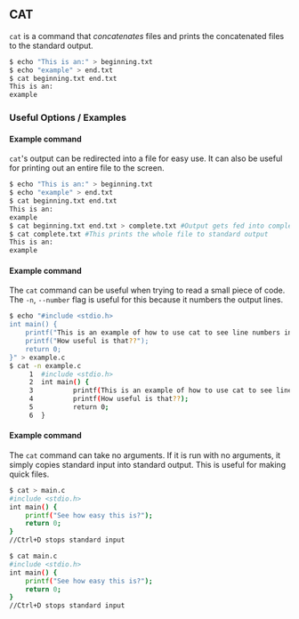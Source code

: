 ---
---

CAT
-------

`cat` is a command that _concatenates_ files and prints the concatenated files to the standard output.

~~~ bash
$ echo "This is an:" > beginning.txt
$ echo "example" > end.txt
$ cat beginning.txt end.txt
This is an:
example
~~~

<!--more-->

### Useful Options / Examples

#### Example command
`cat`'s output can be redirected into a file for easy use. It can also be useful for printing out an entire file to the screen.

~~~ bash
$ echo "This is an:" > beginning.txt
$ echo "example" > end.txt
$ cat beginning.txt end.txt
This is an:
example
$ cat beginning.txt end.txt > complete.txt #Output gets fed into complete.txt
$ cat complete.txt #This prints the whole file to standard output
This is an:
example
~~~

#### Example command

The `cat` command can be useful when trying to read a small piece of code. The `-n`, `--number` flag is useful for this because it numbers the output lines.

~~~bash
$ echo "#include <stdio.h>
int main() {
	printf("This is an example of how to use cat to see line numbers in a file");
	printf("How useful is that??");
	return 0;
}" > example.c
$ cat -n example.c
     1	#include <stdio.h>
     2	int main() {
     3	        printf(This is an example of how to use cat to see line numbers in a file);
     4	        printf(How useful is that??);
     5	        return 0;
     6	}
~~~

#### Example command

The `cat` command can take no arguments. If it is run with no arguments, it simply copies standard input into standard output. This is useful for making quick files.

~~~bash
$ cat > main.c
#include <stdio.h>
int main() {
	printf("See how easy this is?");
	return 0;
}
//Ctrl+D stops standard input

$ cat main.c
#include <stdio.h>
int main() {
	printf("See how easy this is?");
	return 0;
}
//Ctrl+D stops standard input
~~~
